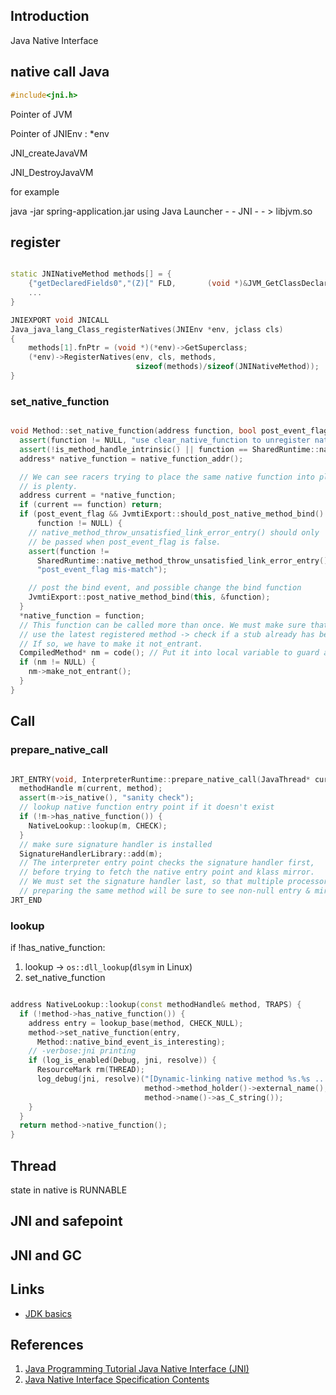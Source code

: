 ## Introduction

Java Native Interface

## native call Java

```c
#include<jni.h>
```

Pointer of JVM

Pointer of JNIEnv : *env

JNI_createJavaVM

JNI_DestroyJavaVM

for example

java -jar spring-application.jar  using Java Launcher   - -   JNI - - > libjvm.so

## register

```cpp

static JNINativeMethod methods[] = {
    {"getDeclaredFields0","(Z)[" FLD,       (void *)&JVM_GetClassDeclaredFields},
    ...
}

JNIEXPORT void JNICALL
Java_java_lang_Class_registerNatives(JNIEnv *env, jclass cls)
{
    methods[1].fnPtr = (void *)(*env)->GetSuperclass;
    (*env)->RegisterNatives(env, cls, methods,
                            sizeof(methods)/sizeof(JNINativeMethod));
}
```

### set_native_function

```cpp

void Method::set_native_function(address function, bool post_event_flag) {
  assert(function != NULL, "use clear_native_function to unregister natives");
  assert(!is_method_handle_intrinsic() || function == SharedRuntime::native_method_throw_unsatisfied_link_error_entry(), "");
  address* native_function = native_function_addr();

  // We can see racers trying to place the same native function into place. Once
  // is plenty.
  address current = *native_function;
  if (current == function) return;
  if (post_event_flag && JvmtiExport::should_post_native_method_bind() &&
      function != NULL) {
    // native_method_throw_unsatisfied_link_error_entry() should only
    // be passed when post_event_flag is false.
    assert(function !=
      SharedRuntime::native_method_throw_unsatisfied_link_error_entry(),
      "post_event_flag mis-match");

    // post the bind event, and possible change the bind function
    JvmtiExport::post_native_method_bind(this, &function);
  }
  *native_function = function;
  // This function can be called more than once. We must make sure that we always
  // use the latest registered method -> check if a stub already has been generated.
  // If so, we have to make it not_entrant.
  CompiledMethod* nm = code(); // Put it into local variable to guard against concurrent updates
  if (nm != NULL) {
    nm->make_not_entrant();
  }
}
```

## Call

### prepare_native_call

```cpp

JRT_ENTRY(void, InterpreterRuntime::prepare_native_call(JavaThread* current, Method* method))
  methodHandle m(current, method);
  assert(m->is_native(), "sanity check");
  // lookup native function entry point if it doesn't exist
  if (!m->has_native_function()) {
    NativeLookup::lookup(m, CHECK);
  }
  // make sure signature handler is installed
  SignatureHandlerLibrary::add(m);
  // The interpreter entry point checks the signature handler first,
  // before trying to fetch the native entry point and klass mirror.
  // We must set the signature handler last, so that multiple processors
  // preparing the same method will be sure to see non-null entry & mirror.
JRT_END
```

### lookup

if !has_native_function:

1. lookup -> `os::dll_lookup`(`dlsym` in Linux)
2. set_native_function

```cpp

address NativeLookup::lookup(const methodHandle& method, TRAPS) {
  if (!method->has_native_function()) {
    address entry = lookup_base(method, CHECK_NULL);
    method->set_native_function(entry,
      Method::native_bind_event_is_interesting);
    // -verbose:jni printing
    if (log_is_enabled(Debug, jni, resolve)) {
      ResourceMark rm(THREAD);
      log_debug(jni, resolve)("[Dynamic-linking native method %s.%s ... JNI]",
                              method->method_holder()->external_name(),
                              method->name()->as_C_string());
    }
  }
  return method->native_function();
}
```

## Thread

state in native is RUNNABLE

## JNI and safepoint

## JNI and GC

## Links

- [JDK basics](/docs/CS/Java/JDK/Basic/Basic.md)

## References

1. [Java Programming Tutorial Java Native Interface (JNI)](https://www3.ntu.edu.sg/home/ehchua/programming/java/JavaNativeInterface.html)
2. [Java Native Interface Specification Contents](https://docs.oracle.com/en/java/javase/11/docs/specs/jni/index.html)
